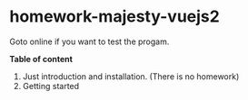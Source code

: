 # homework-majesty-vuejs2

Goto online if you want to test the progam.

**Table of content**

1. Just introduction and installation. (There is no homework)
2. Getting started